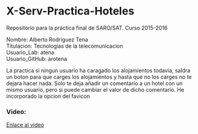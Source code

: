 # X-Serv-Practica-Hoteles
Repositorio para la práctica final de SARO/SAT. Curso 2015-2016

Nombre: Alberto Rodriguez Tena</br>
Titulacion: Tecnologías de la telecomunicacion</br>
Usuario_Lab: atena</br>
Usuario_GitHub: arotena</br>

La practica si ningun usuario ha caragado los alojamientos todavia, saldra un boton para que carges los alojamientos y hasta que no los carges no te dejara hacer nada. Solo te deja añadir un comentario a un hotel con un mismo usuario, pero si puede cambiar el valor de dicho comentario.
He incorporado la opcion del favicon
<h3>Video:</h3>
<a href=https://www.youtube.com/watch?v=6I0Yq5-Qw_I>Enlace al video</a>
